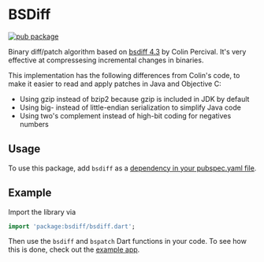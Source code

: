 # BSDiff

[![pub package](https://img.shields.io/pub/v/bsdiff.svg)](
https://pub.dartlang.org/packages/bsdiff)

Binary diff/patch algorithm based on
[bsdiff 4.3](http://www.daemonology.net/bsdiff/) by Colin Percival.
It's very effective at compressesing incremental changes in binaries.

This implementation has the following differences from Colin's code,
to make it easier to read and apply patches in Java and Objective C:

* Using gzip instead of bzip2 because gzip is included in JDK by default
* Using big- instead of little-endian serialization to simplify Java code
* Using two's complement instead of high-bit coding for negatives numbers

## Usage
To use this package, add `bsdiff` as a
[dependency in your pubspec.yaml file](https://flutter.io/platform-plugins/).

## Example

Import the library via
``` dart
import 'package:bsdiff/bsdiff.dart';
```

Then use the `bsdiff` and `bspatch` Dart functions in your code. To see how this is done,
check out the [example app](example/main.dart).

